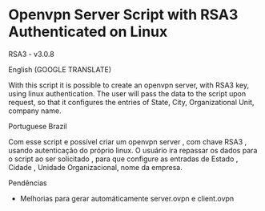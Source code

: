 # Openvpn Server Script with RSA3 Authenticated on Linux 
RSA3 - v3.0.8

English (GOOGLE TRANSLATE)

With this script it is possible to create an openvpn server, with RSA3  key, using linux authentication.
The user will pass the data to the script upon request, so that it configures the entries of State, City, Organizational Unit, company name.

Portuguese Brazil

Com esse script e possível criar  um openvpn server , com chave RSA3 , usando autenticação do próprio linux.
O usuário ira repassar os dados para o script ao ser solicitado , para que configure as entradas de Estado , Cidade , Unidade Organizacional, nome da empresa.

Pendências
- Melhorias para gerar automáticamente server.ovpn e client.ovpn
